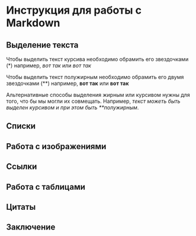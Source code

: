 # Инструкция для работы с Markdown

## Выделение текста

Чтобы выделить текст курсива необходимо обрамить его звездочками (*) например, *вот так* или _вот так_

Чтобы выделить текст полужирным необходимо обрамить его двумя звездочками (**) например, **вот так**
или __вот так__

Альтернативные способы выделения жирным или курсивом нужны для того, что бы мы могли их совмещать. Например, 
_текст можеть быть выделен курсивом и при этом быть **полужирным_.

## Списки

## Работа с изображениями

## Ссылки

## Работа с таблицами

## Цитаты

## Заключение